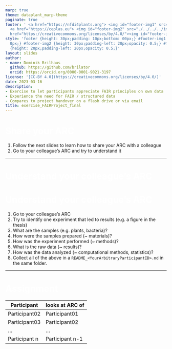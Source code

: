 ```yaml
---
marp: true
theme: dataplant_marp-theme
paginate: true
footer: ' <a href="https://nfdi4plants.org"> <img id="footer-img1" src="./../../../img/_logos/DataPLANT/DataPLANT_logo_square_bg_transparent.svg"></a>
  <a href="https://ceplas.eu"> <img id="footer-img2" src="./../../../img/_logos/CEPLAS/CEPLAS_Icon.jpeg"></a><a
  href="https://creativecommons.org/licenses/by/4.0/"><img id="footer-img3" src="./../../../img/_logos/CreativeCommons/by.svg"></a> '
style: 'footer {height: 30px;padding: 10px;bottom: 00px;} #footer-img1 {height: 30px;padding-left:
  0px;} #footer-img2 {height: 30px;padding-left: 20px;opacity: 0.5;} #footer-img3
  {height: 20px;padding-left: 20px;opacity: 0.5;}'
layout: slides
author:
- name: Dominik Brilhaus
  github: https://github.com/brilator
  orcid: https://orcid.org/0000-0001-9021-3197
license: '[CC-BY 4.0](https://creativecommons.org/licenses/by/4.0/)'
date: 2023-03-16
description:
- Exercise to let participants appreciate FAIR principles on own data
- Experience the need for FAIR / structured data
- Compares to project handover on a flash drive or via email
title: exercise_FAIRProject_final
---
```


# Share your ARC

1. Follow the next slides to learn how to share your ARC with a colleague
2. Go to your colleague’s ARC and try to understand it

<!-- Source to slide(s) -->
<!-- ../../bricks/exercise_FAIRProject_final-Share_your_ARC.md -->


---

# Understand your colleague’s ARC

<style scoped>
h1{
  color: white;
}
section {
  text-align: center;
  background-color: #c21f3a;
}
section::after {
  display: none;
}
footer {
  display: none;
}
</style>

# Understand your colleague’s ARC

1. Go to your colleague’s ARC
2. Try to identify one experiment that led to results (e.g. a figure in the thesis)
3. What are the samples (e.g. plants, bacteria)?
4. How were the samples prepared (~ materials)?  
5. How was the experiment performed (~ methods)?
6. What is the raw data (~ results)?
7. How was the data analyzed (~ computational methods, statistics)?  
8. Collect all of the above in a `README_<YourArbitraryParticipantID>.md` in the same folder.

<!-- Source to slide(s) -->
<!-- ../../bricks/exercise_FAIRProject_final-Understand_ARC.md -->


---

# Assignment

Participant | looks at ARC of
--- | ---
Participant02 | Participant01
Participant03 | Participant02
… | …
Participant n | Participant n-1

<!-- Source to slide(s) -->
<!-- ../../bricks/exercise_FAIRProject_final-Assignment.md -->
